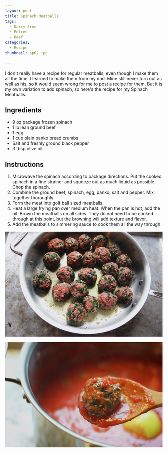 ```yaml
---
layout: post
title: Spinach Meatballs
tags:
  - Dairy free
  - Entree
  - Beef
categories:
  - Recipe
thumbnail: sp02.jpg

---
```


I don't really have a recipe for regular meatballs, even though I make them all the time. I learned to make them from my dad. Mine still never turn out as well as his, so it would seem wrong for me to post a recipe for them. But it is my own variation to add spinach, so here's the recipe for my Spinach Meatballs.

## Ingredients

- 9 oz package frozen spinach
- 1 lb lean ground beef
- 1 egg
- 1 cup plain panko bread crumbs
- Salt and freshly ground black pepper
- 3 tbsp olive oil

## Instructions

1. Microwave the spinach according to package directions. Put the cooked spinach in a fine strainer and squeeze out as much liquid as possible. Chop the spinach.
1. Combine the ground beef, spinach, egg, panko, salt and pepper. Mix together thoroughly. 
1. Form the meat into golf ball sized meatballs. 
1. Heat a large frying pan over medium heat. When the pan is hot, add the oil. Brown the meatballs on all sides. They do not need to be cooked through at this point, but the browning will add texture and flavor.
1. Add the meatballs to simmering sauce to cook them all the way through.





![Image of Spinach Meatballs.](/upload/sp01.jpg)

![Image of Spinach Meatballs.](/upload/sp03.jpg)